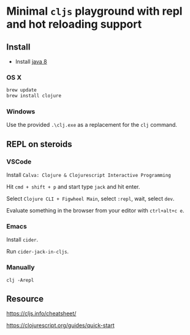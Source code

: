 # Minimal `cljs` playground with repl and hot reloading support

## Install

- Install [java 8](https://adoptopenjdk.net/)


### OS X

```sh
brew update
brew install clojure
```

### Windows

Use the provided `.\clj.exe` as a replacement for the `clj` command.

## REPL on steroids

### VSCode

Install `Calva: Clojure & Clojurescript Interactive Programming`

Hit `cmd + shift + p` and start type `jack` and hit enter.

Select `Clojure CLI + Figwheel Main`, select `:repl`, wait, select `dev`.

Evaluate something in the browser from your editor with `ctrl+alt+c e`.

### Emacs

Install `cider`.

Run `cider-jack-in-cljs`.

### Manually
```
clj -Arepl
```

## Resource

https://cljs.info/cheatsheet/

https://clojurescript.org/guides/quick-start
